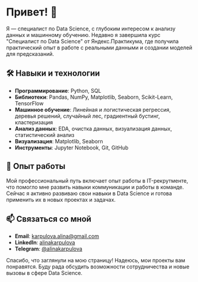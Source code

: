 # Привет! 👋

Я — специалист по Data Science, с глубоким интересом к анализу данных и машинному обучению. Недавно я завершила курс "Специалист по Data Science" от Яндекс.Практикума, где получила практический опыт в работе с реальными данными и создании моделей для предсказаний.

## 🛠️ Навыки и технологии

- **Программирование**: Python, SQL
- **Библиотеки**: Pandas, NumPy, Matplotlib, Seaborn, Scikit-Learn, TensorFlow
- **Машинное обучение**: Линейная и логистическая регрессия, деревья решений, случайный лес, градиентный бустинг, кластеризация
- **Анализ данных**: EDA, очистка данных, визуализация данных, статистический анализ
- **Визуализация**: Matplotlib, Seaborn
- **Инструменты**: Jupyter Notebook, Git, GitHub

## 💼 Опыт работы

Мой профессиональный путь включает опыт работы в IT-рекрутменте, что помогло мне развить навыки коммуникации и работы в команде. Сейчас я активно развиваю свои навыки в Data Science и готова применить их в новых проектах и задачах.

## 📫 Связаться со мной

- **Email**: [karpulova.alina@gmail.com](karpulova.alina@gmail.com)
- **LinkedIn**: [alinakarpulova](https://www.linkedin.com/in/alinakarpulova/)
- **Telegram**: [@alinakarpulova](https://t.me/alinakarpulova)

Спасибо, что заглянули на мою страницу! Надеюсь, мои проекты вам понравятся. Буду рада обсудить возможности сотрудничества и новые вызовы в сфере Data Science.
